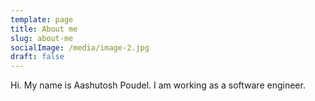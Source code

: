 ```yaml
---
template: page
title: About me
slug: about-me
socialImage: /media/image-2.jpg
draft: false
---
```

Hi. 
My name is Aashutosh Poudel. I am working as a software engineer. 